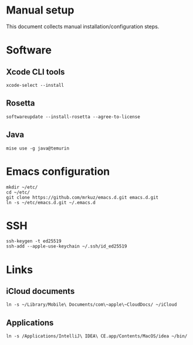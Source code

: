 # Manual setup

This document collects manual installation/configuration steps.

# Software

## Xcode CLI tools

`xcode-select --install`

## Rosetta

`softwareupdate --install-rosetta --agree-to-license`

## Java

`mise use -g java@temurin`

# Emacs configuration

```shell
mkdir ~/etc/
cd ~/etc/
git clone https://github.com/mrkuz/emacs.d.git emacs.d.git
ln -s ~/etc/emacs.d.git ~/.emacs.d
```

# SSH

```shell
ssh-keygen -t ed25519
ssh-add --apple-use-keychain ~/.ssh/id_ed25519
```

# Links

## iCloud documents

`ln -s ~/Library/Mobile\ Documents/com\~apple\~CloudDocs/ ~/iCloud`

## Applications

`ln -s /Applications/IntelliJ\ IDEA\ CE.app/Contents/MacOS/idea ~/bin/`

